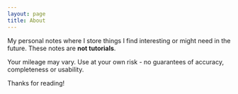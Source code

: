 ```yaml
---
layout: page
title: About
---
```


My personal notes where I store things I find interesting or might need in the future. These notes are **not tutorials**.   

Your mileage may vary. Use at your own risk - no guarantees of accuracy, completeness or usability.     

Thanks for reading!    
